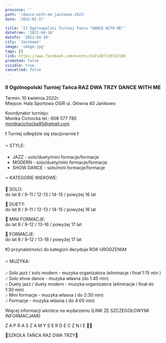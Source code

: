 ```yaml
---
province: ''
path: '/dance-with-me-janikowo-2022'
date: '2022-02-17'

title: 'II Ogólnopolski Turniej Tańca "DANCE WITH ME"'
dateFrom: '2022-04-10'
dateTo: '2022-04-10'
city: 'Janikowo'
image: 'image.jpg'
tags: []
link: https://www.facebook.com/events/5471497139532160
promoted: false
visible: true
cancelled: false
---
```

### II Ogólnopolski Turniej Tańca RAZ DWA TRZY DANCE WITH ME

Termin: 10 kwietnia 2022r. \
Miejsce: Hala Sportowa OSIR ul. Główna 40 Janikowo

Koordynator turnieju: \
Monika Cichocka tel.: 608 577 785 \
monikacichocka85@gmail.com

❗ Turniej odbędzie się stacjonarnie ❗


⭐ STYLE:

- JAZZ - solo/duety/mini formacje/formacje
- MODERN - solo/duety/mini formacje/formacje
- SHOW DANCE - solo/mini formacje/formacje

⭐ KATEGORIE WIEKOWE:

💃 SOLO: \
do lat 8 / 9-11 / 12-13 / 14-15 / powyżej 16 lat

💃 DUETY: \
do lat 8 / 9-11 / 12-13 / 14-15 / powyżej 16 lat

💃 MINI FORMACJE: \
do lat 8 / 9-12 / 13-16 / powyżej 17 lat

💃 FORMACJE: \
do lat 8 / 9-12 / 13-16 / powyżej 17 lat

❗O przynależności do kategorii decyduje ROK URODZENIA❗

⭐ MUZYKA:

🎶 Solo jazz / solo modern - muzyka organizatora  (eliminacje i finał  1:15 min ) \
🎶 Solo show dance - muzyka własna (do 1:45 min) \
🎶 Duety jazz / duety modern - muzyka organizatora (eliminacje i finał do 1:30 min) \
🎶 Mini formacje - muzyka własna ( do 2:30 min) \
🎶 Formacje - muzyka własna ( do 4:00 min)

Więcej informacji wkrótce na wydarzeniu (LINK ZE SZCZEGÓŁOWYMI INFORMACJAMI)


Z A P R A S Z A M Y  S E R D E C Z N I E 🤗💙

💙SZKOŁA TAŃCA RAZ DWA TRZY💙
